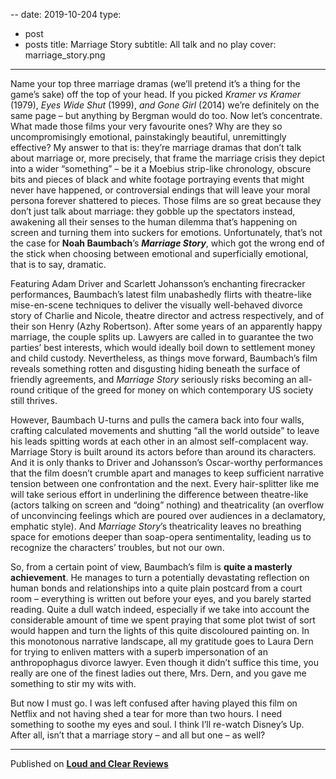 --
date: 2019-10-204
type:
- post
- posts
title: Marriage Story
subtitle: All talk and no play
cover: marriage_story.png
---

Name your top three marriage dramas (we’ll pretend it’s a thing for the game’s sake) off the top of your head. If you picked *Kramer vs Kramer* (1979), *Eyes Wide Shut* (1999), *and Gone Girl* (2014) we’re definitely on the same page – but anything by Bergman would do too. Now let’s concentrate. What made those films your very favourite ones? Why are they so uncompromisingly emotional, painstakingly beautiful, unremittingly effective? My answer to that is: they’re marriage dramas that don’t talk about marriage or, more precisely, that frame the marriage crisis they depict into a wider “something” – be it a Moebius strip-like chronology, obscure bits and pieces of black and white footage portraying events that might never have happened, or controversial endings that will leave your moral persona forever shattered to pieces. Those films are so great because they don’t just talk about marriage: they gobble up the spectators instead, awakening all their senses to the human dilemma that’s happening on screen and turning them into suckers for emotions. Unfortunately, that’s not the case for **Noah Baumbach**’s ***Marriage Story***, which got the wrong end of the stick when choosing between emotional and  superficially emotional, that is to say, dramatic.

Featuring Adam Driver and Scarlett Johansson’s enchanting firecracker performances, Baumbach’s latest film unabashedly flirts with theatre-like mise-en-scene techniques to deliver the visually well-behaved divorce story of Charlie and Nicole, theatre director and actress respectively, and of their son Henry (Azhy Robertson). After some years of an apparently happy marriage, the couple splits up. Lawyers are called in to guarantee the two parties’ best interests, which would ideally boil down to settlement money and child custody. Nevertheless, as things move forward, Baumbach’s film reveals something rotten and disgusting hiding beneath the surface of friendly agreements, and *Marriage Story* seriously risks becoming an all-round critique of the greed for money on which contemporary US society still thrives.

However, Baumbach U-turns and pulls the camera back into four walls, crafting calculated movements and shutting “all the world outside” to leave his leads spitting words at each other in an almost self-complacent way. Marriage Story is built around its actors before than around its characters. And it is only thanks to Driver and Johansson’s Oscar-worthy performances that the film doesn’t crumble apart and manages to keep sufficient narrative tension between one confrontation and the next. Every hair-splitter like me will take serious effort in underlining the difference between theatre-like (actors talking on screen and “doing” nothing) and theatricality (an overflow of unconvincing feelings which are poured over audiences in a declamatory, emphatic style). And *Marriage Story*’s theatricality leaves no breathing space for emotions deeper than soap-opera sentimentality, leading us to recognize the characters’ troubles, but not our own.

So, from a certain point of view, Baumbach’s film is **quite a masterly achievement**. He manages to turn a potentially devastating reflection on human bonds and relationships into a quite plain postcard from a court room – everything is written out before your eyes, and you barely started reading. Quite a dull watch indeed, especially if we take into account the considerable amount of time we spent praying that some plot twist of sort would happen and turn the lights of this quite discoloured painting on. In this monotonous narrative landscape, all my gratitude goes to Laura Dern for trying to enliven matters with a superb impersonation of an anthropophagus divorce lawyer. Even though it didn’t suffice this time, you really are one of the finest ladies out there, Mrs. Dern, and you gave me something to stir my wits with.

But now I must go. I was left confused after having played this film on Netflix and not having shed a tear for more than two hours. I need something to soothe my eyes and soul. I think I’ll re-watch Disney’s Up. After all, isn’t that a marriage story – and all but one – as well?

---
Published on **[Loud and Clear Reviews](loudandclearreviews.com)**
